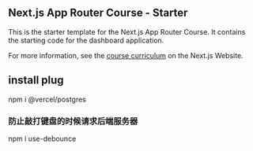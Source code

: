 ## Next.js App Router Course - Starter

This is the starter template for the Next.js App Router Course. It contains the starting code for the dashboard application.

For more information, see the [course curriculum](https://nextjs.org/learn) on the Next.js Website.

## install plug
npm i @vercel/postgres
### 防止敲打键盘的时候请求后端服务器
npm i use-debounce